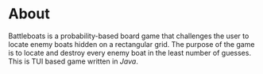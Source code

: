 # About
Battleboats is a probability-based board game that challenges the user to locate enemy boats hidden
on a rectangular grid. The purpose of the game is to locate and destroy every enemy boat in the
least number of guesses. This is TUI based game written in *Java*.  
